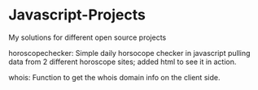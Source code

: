# Javascript-Projects
My solutions for different open source projects

horoscopechecker: Simple daily horsocope checker in javascript pulling data from 2 different horoscope sites; 
added html to see it in action.

whois: Function to get the whois domain info on the client side.
